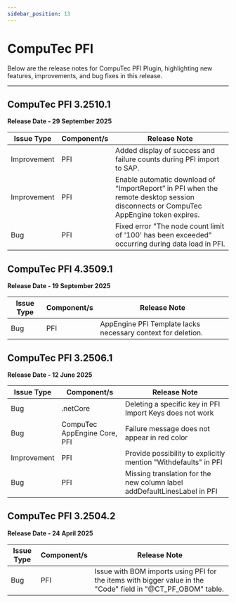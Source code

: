 ```yaml
---
sidebar_position: 13
---
```


# CompuTec PFI

Below are the release notes for CompuTec PFI Plugin, highlighting new features, improvements, and bug fixes in this release.

---

## CompuTec PFI 3.2510.1

**Release Date - 29 September 2025**

| Issue Type | Component/s | Release Note |
| --- | --- | --- |
| Improvement | PFI | Added display of success and failure counts during PFI import to SAP. |
| Improvement | PFI | Enable automatic download of “ImportReport” in PFI when the remote desktop session disconnects or CompuTec AppEngine token expires. |
| Bug | PFI | Fixed error "The node count limit of '100' has been exceeded" occurring during data load in PFI. |

## CompuTec PFI 4.3509.1

**Release Date - 19 September 2025**

| Issue Type | Component/s | Release Note |
| - | - | - |
| Bug | PFI | AppEngine PFI Template lacks necessary context for deletion. |

## CompuTec PFI 3.2506.1

**Release Date - 12 June 2025**

| Issue Type | Component/s | Release Note |
| - | - | - |
| Bug | .netCore | Deleting a specific key in PFI Import Keys does not work |
| Bug | CompuTec AppEngine Core, PFI | Failure message does not appear in red color |
| Improvement | PFI | Provide possibility to explicitly mention "Withdefaults" in PFI |
| Bug | PFI | Missing translation for the new column label addDefaultLinesLabel in PFI |

## CompuTec PFI 3.2504.2

**Release Date - 24 April 2025**

| Issue Type | Component/s | Release Note |
| - | - | - |
| Bug | PFI | Issue with BOM imports using PFI for the items with bigger value in the "Code" field in "@CT_PF_OBOM" table. |
